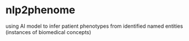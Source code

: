 # nlp2phenome
using AI model to infer patient phenotypes from identified named entities (instances of biomedical concepts)
